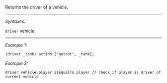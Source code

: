 Returns the driver of a vehicle.


---
*Syntaxes:*

`driver` vehicle

---
*Example 1:*

```sqf
(driver _tank) action ["getout", _tank];
```

*Example 2:*

```sqf
driver vehicle player isEqualTo player // check if player is driver of current vehicle
```